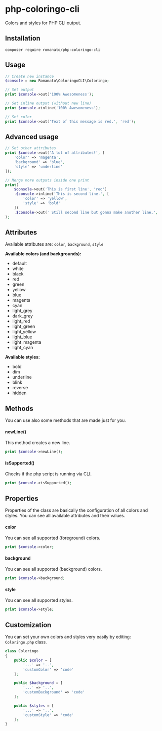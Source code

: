 # php-coloringo-cli
Colors and styles for PHP CLI output.

## Installation

```
composer require romanato/php-coloringo-cli
```

## Usage

```php
// Create new instance
$console = new Romanato\ColoringoCLI\Coloringo;

// Set output
print $console->out('100% Awesomeness');

// Set inline output (without new line)
print $console->inline('100% Awesomeness');

// Set color
print $console->out('Text of this message is red.', 'red');
```

## Advanced usage

```php
// Set other attributes
print $console->out('A lot of attributes!', [
    'color' => 'magenta',
    'background' => 'blue',
    'style' => 'underline'
]);

// Merge more outputs inside one print
print(
    $console->out('This is first line', 'red')
    .$console->inline('This is second line.', [
        'color' => 'yellow',
        'style' => 'bold'
    ])
    .$console->out(' Still second line but gonna make another line.', 'green')
);
```

## Attributes

Available attributes are: `color`, `background`, `style`

**Available colors (and backgrounds):**
* default
* white
* black
* red
* green
* yellow
* blue
* magenta
* cyan
* light_grey
* dark_grey
* light_red
* light_green
* light_yellow
* light_blue
* light_magenta
* light_cyan

**Available styles:**
* bold
* dim
* underline
* blink
* reverse
* hidden

## Methods

You can use also some methods that are made just for you.

#### newLine()

This method creates a new line.

```php
print $console->newLine();
```

#### isSupported()

Checks if the php script is running via CLI.

```php
print $console->isSupported();
```

## Properties

Properties of the class are basically the configuration of all colors and styles.
You can see all available attributes and their values.

#### color

You can see all supported (foreground) colors.

```php
print $console->color;
```

#### background

You can see all supported (background) colors.

```php
print $console->background;
```

#### style

You can see all supported styles.

```php
print $console->style;
```

## Customization

You can set your own colors and styles very easily by editing: `Coloringo.php` class.

```php
class Coloringo
{
    public $color = [
        '...' => '..',
        'customColor' => 'code'
    ];

    public $background = [
        '...' => '..',
        'customBackground' => 'code'
    ];

    public $styles = [
        '...' => '..',
        'customStyle' => 'code'
    ];
}
```